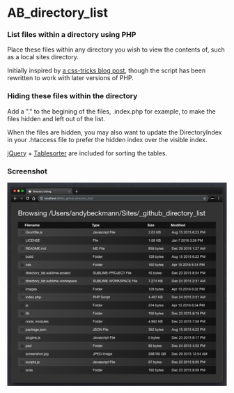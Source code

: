 
# AB_directory_list

### List files within a directory using PHP

Place these files within any directory you wish to view the contents of, such as a local sites directory.

Initially inspired by [a css-tricks blog post](https://css-tricks.com/snippets/php/display-styled-directory-contents/), though the script has been rewritten to work with later versions of PHP.

### Hiding these files within the directory 

Add a "." to the begining of the files, .index.php for example, to make the files hidden and left out of the list. 

When the files are hidden, you may also want to update the DirectoryIndex in your .htaccess file to prefer the hidden index over the visible index.

[jQuery](https://jquery.com/) + [Tablesorter](https://github.com/christianbach/tablesorter) are included for sorting the tables.

### Screenshot

![Screenshot](/screenshot.jpg?raw=true)
